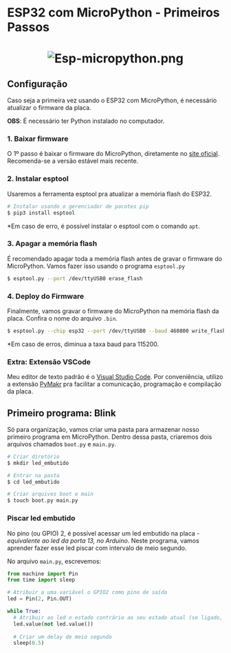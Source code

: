 # ESP32 com MicroPython - Primeiros Passos

<h1 align=center>

  ![Esp-micropython.png](https://www.imagemhost.com.br/images/2021/04/04/Esp-micropython3.png)
  
</h1>

## Configuração

Caso seja a primeira vez usando o ESP32 com MicroPython, é necessário atualizar o firmware da placa.

**OBS**: É necessário ter Python instalado no computador.

### 1. Baixar firmware

O 1º passo é baixar o firmware do MicroPython, diretamente no [site oficial](https://micropython.org/download/). 
Recomenda-se a versão estável mais recente.

### 2. Instalar esptool

Usaremos a ferramenta esptool pra atualizar a memória flash do ESP32.

```bash
# Instalar usando o gerenciador de pacotes pip
$ pip3 install esptool
```

*Em caso de erro, é possível instalar o esptool com o comando `apt`.

### 3. Apagar a memória flash

É recomendado apagar toda a memória flash antes de gravar o firmware do MicroPython. Vamos fazer isso usando o programa `esptool.py`

```bash
$ esptool.py --port /dev/ttyUSB0 erase_flash
```

### 4. Deploy do Firmware

Finalmente, vamos gravar o firmware do MicroPython na memória flash da placa.
Confira o nome do arquivo `.bin`.

```bash
$ esptool.py --chip esp32 --port /dev/ttyUSB0 --baud 460800 write_flash -z 0x1000 esp32-date-version.bin
```

*Em caso de erros, diminua a taxa baud para 115200.

### Extra: Extensão VSCode

Meu editor de texto padrão é o [Visual Studio Code](https://code.visualstudio.com/). Por conveniência, utilizo a extensão [PyMakr](https://docs.pycom.io/gettingstarted/software/vscode/) pra facilitar a comunicação, programação e compilação da placa.

## Primeiro programa: Blink

Só para organização, vamos criar uma pasta para armazenar nosso primeiro programa em MicroPython. Dentro dessa pasta, criaremos dois arquivos chamados `boot.py` e `main.py`.

```sh
# Criar diretório
$ mkdir led_embutido

# Entrar na pasta
$ cd led_embutido

# Criar arquivos boot e main
$ touch boot.py main.py
```

### Piscar led embutido

No pino (ou GPIO) 2, é possível acessar um led embutido na placa - *equivalente ao led da porta 13, no Arduino*. Neste programa, vamos aprender fazer esse led piscar com intervalo de meio segundo.

No arquivo `main.py`, escrevemos:

```py
from machine import Pin
from time import sleep

# Atribuir a uma variável o GPIO2 como pino de saída
led = Pin(2, Pin.OUT)

while True:
  # Atribuir ao led o estado contrário ao seu estado atual (se ligado, desliga, e vice-versa)
  led.value(not led.value())
  
  # Criar um delay de meio segundo
  sleep(0.5)
```
